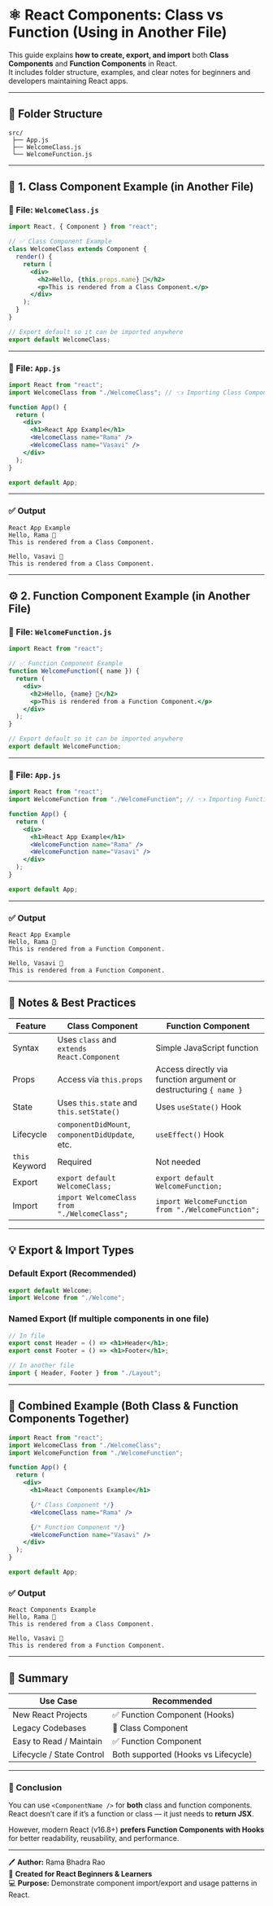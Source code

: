 # ⚛️ React Components: Class vs Function (Using in Another File)

This guide explains **how to create, export, and import** both **Class Components** and **Function Components** in React.  
It includes folder structure, examples, and clear notes for beginners and developers maintaining React apps.

---

## 📂 Folder Structure

```
src/
 ├── App.js
 ├── WelcomeClass.js
 └── WelcomeFunction.js
```

---

## 🧱 1. Class Component Example (in Another File)

### 📄 File: `WelcomeClass.js`

```jsx
import React, { Component } from "react";

// ✅ Class Component Example
class WelcomeClass extends Component {
  render() {
    return (
      <div>
        <h2>Hello, {this.props.name} 👋</h2>
        <p>This is rendered from a Class Component.</p>
      </div>
    );
  }
}

// Export default so it can be imported anywhere
export default WelcomeClass;
```

---

### 📄 File: `App.js`

```jsx
import React from "react";
import WelcomeClass from "./WelcomeClass"; // 👈 Importing Class Component

function App() {
  return (
    <div>
      <h1>React App Example</h1>
      <WelcomeClass name="Rama" />
      <WelcomeClass name="Vasavi" />
    </div>
  );
}

export default App;
```

---

### ✅ Output

```
React App Example
Hello, Rama 👋
This is rendered from a Class Component.

Hello, Vasavi 👋
This is rendered from a Class Component.
```

---

## ⚙️ 2. Function Component Example (in Another File)

### 📄 File: `WelcomeFunction.js`

```jsx
import React from "react";

// ✅ Function Component Example
function WelcomeFunction({ name }) {
  return (
    <div>
      <h2>Hello, {name} 👋</h2>
      <p>This is rendered from a Function Component.</p>
    </div>
  );
}

// Export default so it can be imported anywhere
export default WelcomeFunction;
```

---

### 📄 File: `App.js`

```jsx
import React from "react";
import WelcomeFunction from "./WelcomeFunction"; // 👈 Importing Function Component

function App() {
  return (
    <div>
      <h1>React App Example</h1>
      <WelcomeFunction name="Rama" />
      <WelcomeFunction name="Vasavi" />
    </div>
  );
}

export default App;
```

---

### ✅ Output

```
React App Example
Hello, Rama 👋
This is rendered from a Function Component.

Hello, Vasavi 👋
This is rendered from a Function Component.
```

---

## 🧩 Notes & Best Practices

| Feature | Class Component | Function Component |
|----------|------------------|--------------------|
| Syntax | Uses `class` and `extends React.Component` | Simple JavaScript function |
| Props | Access via `this.props` | Access directly via function argument or destructuring `{ name }` |
| State | Uses `this.state` and `this.setState()` | Uses `useState()` Hook |
| Lifecycle | `componentDidMount`, `componentDidUpdate`, etc. | `useEffect()` Hook |
| `this` Keyword | Required | Not needed |
| Export | `export default WelcomeClass;` | `export default WelcomeFunction;` |
| Import | `import WelcomeClass from "./WelcomeClass";` | `import WelcomeFunction from "./WelcomeFunction";` |

---

## 💡 Export & Import Types

### Default Export (Recommended)
```jsx
export default Welcome;
import Welcome from "./Welcome";
```

### Named Export (If multiple components in one file)
```jsx
// In file
export const Header = () => <h1>Header</h1>;
export const Footer = () => <h1>Footer</h1>;

// In another file
import { Header, Footer } from "./Layout";
```

---

## 🧠 Combined Example (Both Class & Function Components Together)

```jsx
import React from "react";
import WelcomeClass from "./WelcomeClass";
import WelcomeFunction from "./WelcomeFunction";

function App() {
  return (
    <div>
      <h1>React Components Example</h1>

      {/* Class Component */}
      <WelcomeClass name="Rama" />

      {/* Function Component */}
      <WelcomeFunction name="Vasavi" />
    </div>
  );
}

export default App;
```

### ✅ Output
```
React Components Example
Hello, Rama 👋
This is rendered from a Class Component.

Hello, Vasavi 👋
This is rendered from a Function Component.
```

---

## 🏁 Summary

| Use Case | Recommended |
|-----------|--------------|
| New React Projects | ✅ Function Component (Hooks) |
| Legacy Codebases | 🧱 Class Component |
| Easy to Read / Maintain | ✅ Function Component |
| Lifecycle / State Control | Both supported (Hooks vs Lifecycle) |

---

### 📘 Conclusion

You can use `<ComponentName />` for **both** class and function components.  
React doesn’t care if it’s a function or class — it just needs to **return JSX**.

However, modern React (v16.8+) **prefers Function Components with Hooks** for better readability, reusability, and performance.

---

🖊️ **Author:** Rama Bhadra Rao  
📅 **Created for React Beginners & Learners**  
💻 **Purpose:** Demonstrate component import/export and usage patterns in React.
